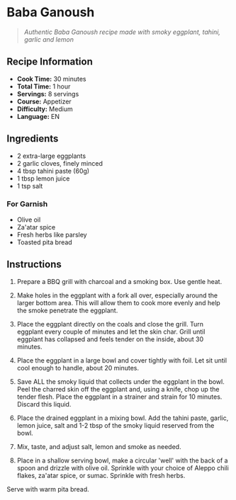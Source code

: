 # Baba Ganoush

> *Authentic Baba Ganoush recipe made with smoky eggplant, tahini, garlic and lemon*

## Recipe Information

- **Cook Time:** 30 minutes
- **Total Time:** 1 hour
- **Servings:** 8 servings
- **Course:** Appetizer
- **Difficulty:** Medium
- **Language:** EN

## Ingredients

- 2 extra-large eggplants
- 2 garlic cloves, finely minced
- 4 tbsp tahini paste (60g)
- 1 tbsp lemon juice
- 1 tsp salt

### For Garnish

- Olive oil
- Za'atar spice
- Fresh herbs like parsley
- Toasted pita bread

## Instructions

1. Prepare a BBQ grill with charcoal and a smoking box. Use gentle heat.

2. Make holes in the eggplant with a fork all over, especially around the larger bottom area. This will allow them to cook more evenly and help the smoke penetrate the eggplant.

3. Place the eggplant directly on the coals and close the grill. Turn eggplant every couple of minutes and let the skin char. Grill until eggplant has collapsed and feels tender on the inside, about 30 minutes.

4. Place the eggplant in a large bowl and cover tightly with foil. Let sit until cool enough to handle, about 20 minutes.

5. Save ALL the smoky liquid that collects under the eggplant in the bowl. Peel the charred skin off the eggplant and, using a knife, chop up the tender flesh. Place the eggplant in a strainer and strain for 10 minutes. Discard this liquid.

6. Place the drained eggplant in a mixing bowl. Add the tahini paste, garlic, lemon juice, salt and 1-2 tbsp of the smoky liquid reserved from the bowl.

7. Mix, taste, and adjust salt, lemon and smoke as needed.

8. Place in a shallow serving bowl, make a circular 'well' with the back of a spoon and drizzle with olive oil. Sprinkle with your choice of Aleppo chili flakes, za'atar spice, or sumac. Sprinkle with fresh herbs.

Serve with warm pita bread.
